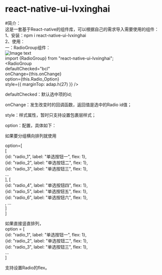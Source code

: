 react-native-ui-lvxinghai
===
#简介：  
这是一套基于React-native的组件库，可以根据自己的需求导入需要使用的组件：  
1、安装：npm i react-native-ui-lvxinghai    
2、使用：  
一：RadioGroup组件：  
![Image text](https://raw.githubusercontent.com/lxhRose/react-native-ui-lvxinghai/master/image/RadioGroup.png)  
import {RadioGroup} from "react-native-ui-lvxinghai";  
<RadioGroup  
    defaultChecked="bcl"  
    onChange={this.onChange}  
    option={this.Radio_Option}  
    style={{ marginTop: adap.h(27) }} />  
  
defaultChecked：默认选中项的id;  
  
onChange：发生改变时的回调函数，返回值是选中的Radio id值；
    
style：样式属性，暂时只支持设置包裹层样式；  
  
option：配置，具体如下： 
    
如果要分组横向排列就使用   

option=[  
    [  
        {id: "radio_1", label: "单选按钮一", flex: 1},  
        {id: "radio_2", label: "单选按钮二", flex: 1},  
        {id: "radio_3", label: "单选按钮三", flex: 1},  
        ...  
    ], [  
        {id: "radio_4", label: "单选按钮四", flex: 1},  
        {id: "radio_5", label: "单选按钮五", flex: 1},  
        {id: "radio_6", label: "单选按钮六", flex: 1},  
        , ...  
    ]    
]  
  
如果直接竖直排列，  
option = [  
    {id: "radio_1", label: "单选按钮一", flex: 1},  
    {id: "radio_2", label: "单选按钮二", flex: 1},  
    {id: "radio_3", label: "单选按钮三", flex: 1},  
    ...  
]  
  
支持设置Radio的flex。  
